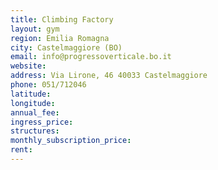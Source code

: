 ```yaml
---
title: Climbing Factory
layout: gym
region: Emilia Romagna
city: Castelmaggiore (BO)
email: info@progressoverticale.bo.it
website: 
address: Via Lirone, 46 40033 Castelmaggiore
phone: 051/712046
latitude: 
longitude: 
annual_fee: 
ingress_price: 
structures: 
monthly_subscription_price: 
rent: 
---
```


